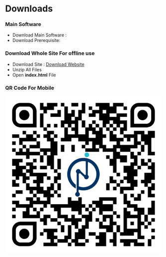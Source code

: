# Downloads

### Main Software

- Download Main Software : 
- Download Prerequisite:

### Download Whole Site For offline use 

- Download Site : [Download Website](https://github.com/NodesAutomations/staad-grillageaddin/archive/gh-pages.zip)
- Unzip All Files
- Open **index.html** File

### QR Code For Mobile
![](assets/images/qr-code.svg)